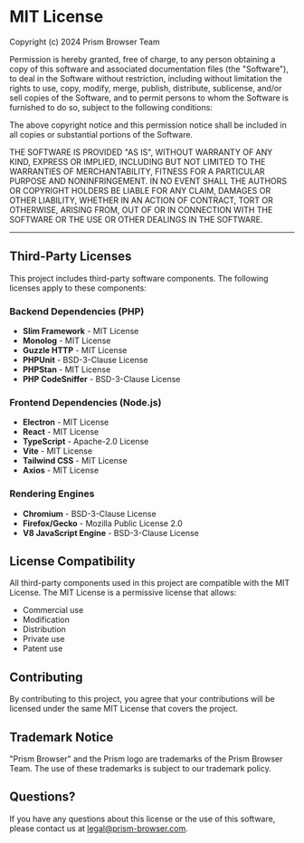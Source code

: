 # MIT License

Copyright (c) 2024 Prism Browser Team

Permission is hereby granted, free of charge, to any person obtaining a copy
of this software and associated documentation files (the "Software"), to deal
in the Software without restriction, including without limitation the rights
to use, copy, modify, merge, publish, distribute, sublicense, and/or sell
copies of the Software, and to permit persons to whom the Software is
furnished to do so, subject to the following conditions:

The above copyright notice and this permission notice shall be included in all
copies or substantial portions of the Software.

THE SOFTWARE IS PROVIDED "AS IS", WITHOUT WARRANTY OF ANY KIND, EXPRESS OR
IMPLIED, INCLUDING BUT NOT LIMITED TO THE WARRANTIES OF MERCHANTABILITY,
FITNESS FOR A PARTICULAR PURPOSE AND NONINFRINGEMENT. IN NO EVENT SHALL THE
AUTHORS OR COPYRIGHT HOLDERS BE LIABLE FOR ANY CLAIM, DAMAGES OR OTHER
LIABILITY, WHETHER IN AN ACTION OF CONTRACT, TORT OR OTHERWISE, ARISING FROM,
OUT OF OR IN CONNECTION WITH THE SOFTWARE OR THE USE OR OTHER DEALINGS IN THE
SOFTWARE.

---

## Third-Party Licenses

This project includes third-party software components. The following licenses apply to these components:

### Backend Dependencies (PHP)

- **Slim Framework** - MIT License
- **Monolog** - MIT License  
- **Guzzle HTTP** - MIT License
- **PHPUnit** - BSD-3-Clause License
- **PHPStan** - MIT License
- **PHP CodeSniffer** - BSD-3-Clause License

### Frontend Dependencies (Node.js)

- **Electron** - MIT License
- **React** - MIT License
- **TypeScript** - Apache-2.0 License
- **Vite** - MIT License
- **Tailwind CSS** - MIT License
- **Axios** - MIT License

### Rendering Engines

- **Chromium** - BSD-3-Clause License
- **Firefox/Gecko** - Mozilla Public License 2.0
- **V8 JavaScript Engine** - BSD-3-Clause License

## License Compatibility

All third-party components used in this project are compatible with the MIT License. The MIT License is a permissive license that allows:

- Commercial use
- Modification
- Distribution
- Private use
- Patent use

## Contributing

By contributing to this project, you agree that your contributions will be licensed under the same MIT License that covers the project.

## Trademark Notice

"Prism Browser" and the Prism logo are trademarks of the Prism Browser Team. The use of these trademarks is subject to our trademark policy.

## Questions?

If you have any questions about this license or the use of this software, please contact us at legal@prism-browser.com.
